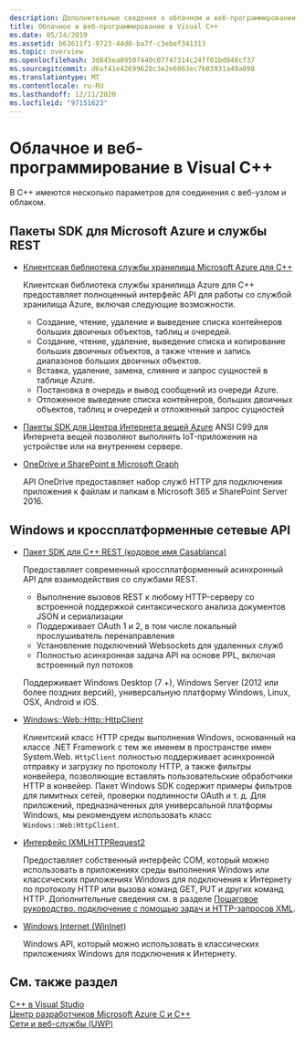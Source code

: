 ```yaml
---
description: Дополнительные сведения о облачном и веб-программировании см. в Visual C++
title: Облачное и веб-программирование в Visual C++
ms.date: 05/14/2019
ms.assetid: b63611f1-9723-44d0-ba7f-c3ebef341313
ms.topic: overview
ms.openlocfilehash: 3d845ea89507440c07747314c24ff01bd848cf37
ms.sourcegitcommit: d6af41e42699628c3e2e6063ec7b03931a49a098
ms.translationtype: MT
ms.contentlocale: ru-RU
ms.lasthandoff: 12/11/2020
ms.locfileid: "97151623"
---
```

# <a name="cloud-and-web-programming-in-visual-c"></a>Облачное и веб-программирование в Visual C++

В C++ имеются несколько параметров для соединения с веб-узлом и облаком.

## <a name="microsoft-azure-sdks-and-rest-services"></a>Пакеты SDK для Microsoft Azure и службы REST

- [Клиентская библиотека службы хранилища Microsoft Azure для C++](https://azure.github.io/azure-storage-cpp/)

  Клиентская библиотека службы хранилища Azure для C++ предоставляет полноценный интерфейс API для работы со службой хранилища Azure, включая следующие возможности.

  - Создание, чтение, удаление и выведение списка контейнеров больших двоичных объектов, таблиц и очередей.
  - Создание, чтение, удаление, выведение списка и копирование больших двоичных объектов, а также чтение и запись диапазонов больших двоичных объектов.
  - Вставка, удаление, замена, слияние и запрос сущностей в таблице Azure.
  - Постановка в очередь и вывод сообщений из очереди Azure.
  - Отложенное выведение списка контейнеров, больших двоичных объектов, таблиц и очередей и отложенный запрос сущностей

- [Пакеты SDK для Центра Интернета вещей Azure](/azure/iot-hub/iot-hub-devguide-sdks) ANSI C99 для Интернета вещей позволяют выполнять IoT-приложения на устройстве или на внутреннем сервере.

- [OneDrive и SharePoint в Microsoft Graph](https://dev.onedrive.com/README.htm)

  API OneDrive предоставляет набор служб HTTP для подключения приложения к файлам и папкам в Microsoft 365 и SharePoint Server 2016.

## <a name="windows-and-cross-platform-networking-apis"></a>Windows и кроссплатформенные сетевые API

- [Пакет SDK для C++ REST (кодовое имя Casablanca)](https://github.com/Microsoft/cpprestsdk)

  Предоставляет современный кроссплатформенный асинхронный API для взаимодействия со службами REST.

  - Выполнение вызовов REST к любому HTTP-серверу со встроенной поддержкой синтаксического анализа документов JSON и сериализации
  - Поддерживает OAuth 1 и 2, в том числе локальный прослушиватель перенаправления
  - Установление подключений Websockets для удаленных служб
  - Полностью асинхронная задача API на основе PPL, включая встроенный пул потоков

  Поддерживает Windows Desktop (7 +), Windows Server (2012 или более поздних версий), универсальную платформу Windows, Linux, OSX, Android и iOS.

- [Windows::Web::Http::HttpClient](/uwp/api/windows.web.http.httpclient)

  Клиентский класс HTTP среды выполнения Windows, основанный на классе .NET Framework с тем же именем в пространстве имен System.Web. `HttpClient` полностью поддерживает асинхронной отправку и загрузку по протоколу HTTP, а также фильтры конвейера, позволяющие вставлять пользовательские обработчики HTTP в конвейер. Пакет Windows SDK содержит примеры фильтров для лимитных сетей, проверки подлинности OAuth и т. д. Для приложений, предназначенных для универсальной платформы Windows, мы рекомендуем использовать класс `Windows::Web:HttpClient`.

- [Интерфейс IXMLHTTPRequest2](/windows/win32/api/msxml6/nn-msxml6-ixmlhttprequest2)

  Предоставляет собственный интерфейс COM, который можно использовать в приложениях среды выполнения Windows или классических приложениях Windows для подключения к Интернету по протоколу HTTP или вызова команд GET, PUT и других команд HTTP. Дополнительные сведения см. в разделе [Пошаговое руководство. подключение с помощью задач и HTTP-запросов XML](../parallel/concrt/walkthrough-connecting-using-tasks-and-xml-http-requests.md).

- [Windows Internet (WinInet)](/windows/win32/WinInet/portal)

  Windows API, который можно использовать в классических приложениях Windows для подключения к Интернету.

## <a name="see-also"></a>См. также раздел

[C++ в Visual Studio](../overview/visual-cpp-in-visual-studio.md) <br/>
[Центр разработчиков Microsoft Azure C и C++](https://azure.microsoft.com/develop/cpp/) <br/>
[Сети и веб-службы (UWP)](/windows/uwp/networking/)
